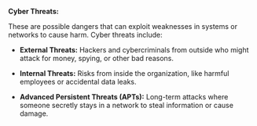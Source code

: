 **Cyber Threats:**

These are possible dangers that can exploit weaknesses in systems or networks to cause harm. Cyber threats include:

- **External Threats:** Hackers and cybercriminals from outside who might attack for money, spying, or other bad reasons.

- **Internal Threats:** Risks from inside the organization, like harmful employees or accidental data leaks.

- **Advanced Persistent Threats (APTs):** Long-term attacks where someone secretly stays in a network to steal information or cause damage.

